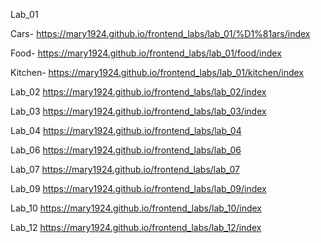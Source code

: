Lab_01

Cars-
https://mary1924.github.io/frontend_labs/lab_01/%D1%81ars/index

Food-
https://mary1924.github.io/frontend_labs/lab_01/food/index

Kitchen-
https://mary1924.github.io/frontend_labs/lab_01/kitchen/index

Lab_02 
https://mary1924.github.io/frontend_labs/lab_02/index

Lab_03
https://mary1924.github.io/frontend_labs/lab_03/index

Lab_04
https://mary1924.github.io/frontend_labs/lab_04

Lab_06
https://mary1924.github.io/frontend_labs/lab_06

Lab_07
https://mary1924.github.io/frontend_labs/lab_07

Lab_09
https://mary1924.github.io/frontend_labs/lab_09/index

Lab_10
https://mary1924.github.io/frontend_labs/lab_10/index

Lab_12
https://mary1924.github.io/frontend_labs/lab_12/index
